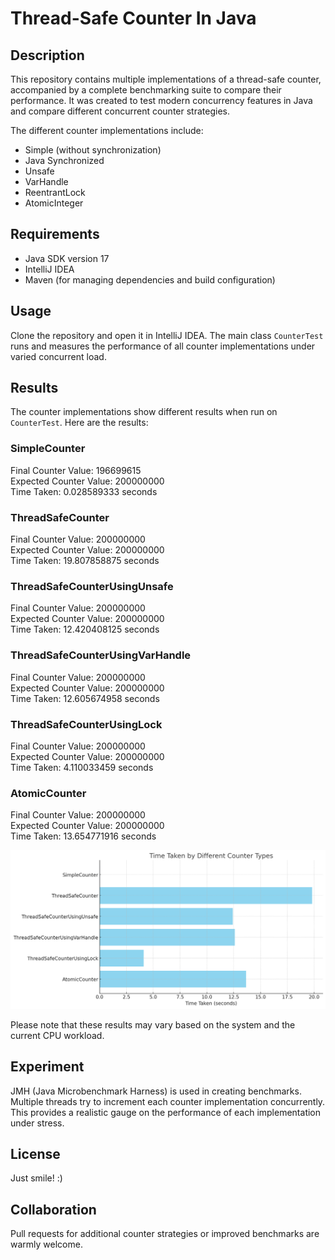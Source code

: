 # Thread-Safe Counter In Java

## Description

This repository contains multiple implementations of a thread-safe counter, accompanied by a complete benchmarking suite to compare their performance. It was created to test modern concurrency features in Java and compare different concurrent counter strategies.

The different counter implementations include:

- Simple (without synchronization)
- Java Synchronized
- Unsafe
- VarHandle
- ReentrantLock
- AtomicInteger

## Requirements

- Java SDK version 17
- IntelliJ IDEA 
- Maven (for managing dependencies and build configuration)

## Usage

Clone the repository and open it in IntelliJ IDEA. The main class `CounterTest` runs and measures the performance of all counter implementations under varied concurrent load.

## Results

The counter implementations show different results when run on `CounterTest`. Here are the results:

### SimpleCounter

Final Counter Value: 196699615  
Expected Counter Value: 200000000  
Time Taken: 0.028589333 seconds

### ThreadSafeCounter

Final Counter Value: 200000000  
Expected Counter Value: 200000000  
Time Taken: 19.807858875 seconds

### ThreadSafeCounterUsingUnsafe

Final Counter Value: 200000000  
Expected Counter Value: 200000000  
Time Taken: 12.420408125 seconds

### ThreadSafeCounterUsingVarHandle

Final Counter Value: 200000000  
Expected Counter Value: 200000000  
Time Taken: 12.605674958 seconds

### ThreadSafeCounterUsingLock

Final Counter Value: 200000000  
Expected Counter Value: 200000000  
Time Taken: 4.110033459 seconds

### AtomicCounter

Final Counter Value: 200000000  
Expected Counter Value: 200000000  
Time Taken: 13.654771916 seconds

![img.png](img.png)


Please note that these results may vary based on the system and the current CPU workload.



## Experiment

JMH (Java Microbenchmark Harness) is used in creating benchmarks. Multiple threads try to increment each counter implementation concurrently. This provides a realistic gauge on the performance of each implementation under stress.

## License

Just smile! :)

## Collaboration

Pull requests for additional counter strategies or improved benchmarks are warmly welcome.